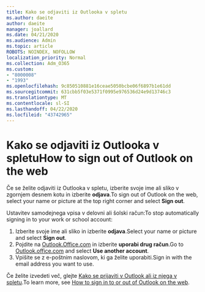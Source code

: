 ```yaml
---
title: Kako se odjaviti iz Outlooka v spletu
ms.author: daeite
author: daeite
manager: joallard
ms.date: 04/21/2020
ms.audience: Admin
ms.topic: article
ROBOTS: NOINDEX, NOFOLLOW
localization_priority: Normal
ms.collection: Adm_O365
ms.custom:
- "8000008"
- "1993"
ms.openlocfilehash: 9c850510881e16ceae5050bcbe06f6897b1e61dd
ms.sourcegitcommit: 631cbb5f03e5371f0995e976536d24e9d13746c3
ms.translationtype: MT
ms.contentlocale: sl-SI
ms.lasthandoff: 04/22/2020
ms.locfileid: "43742965"
---
```

# <a name="how-to-sign-out-of-outlook-on-the-web"></a><span data-ttu-id="dcbe4-102">Kako se odjaviti iz Outlooka v spletu</span><span class="sxs-lookup"><span data-stu-id="dcbe4-102">How to sign out of Outlook on the web</span></span>

<span data-ttu-id="dcbe4-103">Če se želite odjaviti iz Outlooka v spletu, izberite svoje ime ali sliko v zgornjem desnem kotu in izberite **odjava**.</span><span class="sxs-lookup"><span data-stu-id="dcbe4-103">To sign out of Outlook on the web, select your name or picture at the top right corner and select **Sign out**.</span></span>

<span data-ttu-id="dcbe4-104">Ustavitev samodejnega vpisa v delovni ali šolski račun:</span><span class="sxs-lookup"><span data-stu-id="dcbe4-104">To stop automatically signing in to your work or school account:</span></span>

1. <span data-ttu-id="dcbe4-105">Izberite svoje ime ali sliko in izberite **odjava**.</span><span class="sxs-lookup"><span data-stu-id="dcbe4-105">Select your name or picture and select **Sign out**.</span></span>
1. <span data-ttu-id="dcbe4-106">Pojdite na [Outlook.Office.com](https://outlook.office.com/) in izberite **uporabi drug račun**.</span><span class="sxs-lookup"><span data-stu-id="dcbe4-106">Go to [Outlook.office.com](https://outlook.office.com/) and select **Use another account**.</span></span>
1. <span data-ttu-id="dcbe4-107">Vpišite se z e-poštnim naslovom, ki ga želite uporabiti.</span><span class="sxs-lookup"><span data-stu-id="dcbe4-107">Sign in with the email address you want to use.</span></span>

<span data-ttu-id="dcbe4-108">Če želite izvedeti več, glejte [Kako se prijaviti v Outlook ali iz njega v spletu](https://support.office.com/article/763fab4d-0138-4814-b450-37fc286bcb79).</span><span class="sxs-lookup"><span data-stu-id="dcbe4-108">To learn more, see [How to sign in to or out of Outlook on the web](https://support.office.com/article/763fab4d-0138-4814-b450-37fc286bcb79).</span></span>